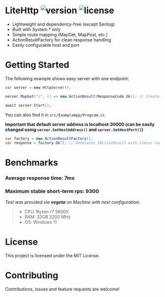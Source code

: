 # LiteHttp ![version](https://img.shields.io/badge/version-1.0.2-blue.svg) ![license](https://img.shields.io/badge/license-MIT-green.svg)

- Lightweight and dependency-free (except Serilog)
- Built with System.* only
- Simple route mapping (MapGet, MapPost, etc.)
- ActionResultFactory for clean response handling
- Easily configurable host and port

# Getting Started

The following example shows easy server with one endpoint:

```csharp
var server = new HttpServer();

server.MapGet("/", () => new ActionResult(ResponseCode.Ok)); // Creates a root endpoint returning status code 200

await server.Start();
```

You can also find it in `src/ExampleApp/Program.cs`

**Important that default server address is localhost:30000 (can be easily changed using `server.SetHostAddress()` and `server.SetHostPort()`)**

```csharp
var factory = new ActionResultFactory();
var response = factory.Ok(); // Generates IActionResult with status code 200
```

# Benchmarks

### Average response time: **7ms**

### Maximum stable short-term rps: **9300**

*Test was provided via **vegeta** on Machine with next configuration:*
> - CPU: Ryzen r7 5800X
> - RAM: 32GB 3200 MHz
> - OS: Windows 11

# License
This project is licensed under the MIT License.


# Contributing
Contributions, issues and feature requests are welcome!